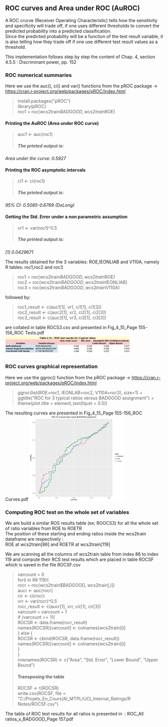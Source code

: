 ## ROC curves and Area under ROC (AuROC)

A ROC crurve (Receiver Operating Characteristic) tells how the sensitivity and specificity will trade off, 
if one uses different thresholds to convert the predicted probability into a predicted classification.<br> 
Since the predicted probability will be a function of the test result variable, it is also telling how they trade off 
if one use different test result values as a threshold.

This implementation follows step by step the content of Chap. 4, section 4.5.5 :  Discriminant power, pp. 152<br>

### ROC numerical summaries
Here we use the auc(), ci() and var() functions from the pROC package -> https://cran.r-project.org/web/packages/pROC/index.html<br>
> install.packages("pROC")<br>
> library(pROC)<br>
> roc1 = roc(wcs2train$BADGOOD, wcs2train$ROE)<br>

#### Printing the AuROC (Area under ROC curve)
> auc1 <- auc(roc1)
> ##### <em>The printed output is:
Area under the curve: 0.5927</em>

#### Printing the ROC asymptotic intervals
> ci1 <- ci(roc1)
> ##### <em>The printed output is:
95% CI: 0.5085-0.6769 (DeLong)</em>

#### Getting the Std. Error under a non parametric assumption
> vr1 <- var(roc1)^0.5
> ##### <em>The printed output is:
[1] 0.0429671</em><br>

The results obtained for the 3 variables: ROE,IEONLIAB and V110A, namely R tables: roc1,roc2 and roc3<br>
> roc1 = roc(wcs2train$BADGOOD, wcs2train$ROE)<br>
> roc2 = roc(wcs2train$BADGOOD, wcs2train$IEONLIAB)<br>
> roc3 = roc(wcs2train$BADGOOD, wcs2train$V110A)<br>

followed by:
> roc1_result <- c(auc1[1], vr1, ci1[1], ci1[3])<br>
> roc2_result <- c(auc2[1], vr2, ci2[1], ci2[3])<br>
> roc3_result <- c(auc3[1], vr3, ci3[1], ci3[3])<br>

are collated in table ROCS3.csv and presented in Fig_4_15_Page 155-156_ROC Tests.pdf
<img src="./assets/Fig_4_15_Page 155-156_ROC Tests.JPG" alt="drawing" width="80%"/>

### ROC curves graphical representation
Here we use the ggroc() function from the pROC package -> https://cran.r-project.org/web/packages/pROC/index.html<br>
> ggroc(list(ROE=roc1, IEONLAB=roc2, V110A=roc3), size=1) + ggtitle("ROC for 3 typical ratios versus BADGOOD assignment") + theme(plot.title = element_text(hjust = 0.5))<br>

The resulting curves are presented in Fig_4_15_Page 155-156_ROC Curves.pdf
<img src="./assets/Fig_4_15_Page 155-156_ROC Curves.JPG" alt="drawing" width="60%"/>

### Computing ROC test on the whole set of variables
We are build a similar ROS results table (ex; ROOCS3) for all the whole set of ratio variables from ROE to ROETR<br>
The position of these starting and ending ratios inside the wcs2train dataframe are respectively :<br>
ROE at wcs2train[86] and ROETR at wcs2train[119]<br>

We are scanning all the columns of wcs2train table from index 86 to index 119
and compute their RCS test results which are placed in table ROCSF which is saved in the file ROCSF.csv

> varcount = 0<br>
> for(i in 86:119){<br>
	rocr = roc(wcs2train$BADGOOD, wcs2train[,i])<br>
	aucr <- auc(rocr)<br>
	cir <- ci(rocr)<br>
	vrr <- var(rocr)^0.5<br>
	rocr_result <- c(aucr[1], vrr, cir[1], cir[3])<br>
	varcount = varcount + 1<br>
	if (varcount == 1){<br>
		ROCSR <- data.frame(rocr_result)<br>
		names(ROCSR)[varcount] <- colnames(wcs2train)[i]<br>
	} else {<br>
		ROCSR <- cbind(ROCSR, data.frame(rocr_result))<br>
		names(ROCSR)[varcount] <- colnames(wcs2train)[i]<br>
	}<br>
}<br>
> rownames(ROCSR) <- c("Area", "Std. Error", "Lower Bound", "Upper Bound")
> #### Transposing the table
> ROCSF <- t(ROCSR)<br>
> write.csv(ROCSF, file = "C:/Projets_En_Cours/AI_MTPL/UCI_Internal_Ratings/R Notes/ROCSF.csv")<br>

The table of ROC test results for all ratios is presented in  : ROC_All ratios_v_BADGOOD_Page 157.pdf
